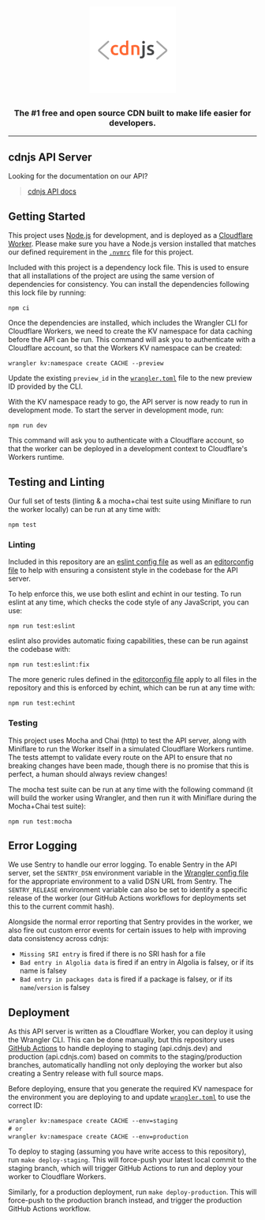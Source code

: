 <h1 align="center">
    <a href="https://cdnjs.com"><img src="https://raw.githubusercontent.com/cdnjs/brand/master/logo/standard/dark-512.png" width="175px" alt="< cdnjs >"></a>
</h1>

<h3 align="center">The #1 free and open source CDN built to make life easier for developers.</h3>

---

## cdnjs API Server

Looking for the documentation on our API?

> [cdnjs API docs](https://cdnjs.com/api)

## Getting Started

This project uses [Node.js](https://nodejs.org) for development, and is deployed as a
[Cloudflare Worker](https://workers.cloudflare.com/). Please make sure you have a Node.js version
installed that matches our defined requirement in the [`.nvmrc`](.nvmrc) file for this project.

Included with this project is a dependency lock file. This is used to ensure that all installations
of the project are using the same version of dependencies for consistency. You can install the
dependencies following this lock file by running:

```shell script
npm ci
```

Once the dependencies are installed, which includes the Wrangler CLI for Cloudflare Workers, we need
to create the KV namespace for data caching before the API can be run. This command will ask you to
authenticate with a Cloudflare account, so that the Workers KV namespace can be created:

```shell script
wrangler kv:namespace create CACHE --preview
```

Update the existing `preview_id` in the [`wrangler.toml`](wrangler.toml) file to the new preview ID
provided by the CLI.

With the KV namespace ready to go, the API server is now ready to run in development mode. To start
the server in development mode, run:

```shell script
npm run dev
```

This command will ask you to authenticate with a Cloudflare account, so that the worker can be
deployed in a development context to Cloudflare's Workers runtime.

## Testing and Linting

Our full set of tests (linting & a mocha+chai test suite using Miniflare to run the worker locally)
can be run at any time with:

```shell script
npm test
```

### Linting

Included in this repository are an [eslint config file](.eslintrc.cjs) as well as an
[editorconfig file](.editorconfig) to help with ensuring a consistent style in the codebase for the
API server.

To help enforce this, we use both eslint and echint in our testing. To run eslint at any time, which
checks the code style of any JavaScript, you can use:

```shell script
npm run test:eslint
```

eslint also provides automatic fixing capabilities, these can be run against the codebase with:

```shell script
npm run test:eslint:fix
```

The more generic rules defined in the [editorconfig file](.editorconfig) apply to all files in the
repository and this is enforced by echint, which can be run at any time with:

```shell script
npm run test:echint
```

### Testing

This project uses Mocha and Chai (http) to test the API server, along with Miniflare to run the
Worker itself in a simulated Cloudflare Workers runtime. The tests attempt to validate every
route on the API to ensure that no breaking changes have been made, though there is no promise that
this is perfect, a human should always review changes!

The mocha test suite can be run at any time with the following command (it will build the worker
using Wrangler, and then run it with Miniflare during the Mocha+Chai test suite):

```shell script
npm run test:mocha
```

## Error Logging

We use Sentry to handle our error logging. To enable Sentry in the API server, set the `SENTRY_DSN`
environment variable in the [Wrangler config file](wrangler.toml) for the appropriate environment to
a valid DSN URL from Sentry. The `SENTRY_RELEASE` environment variable can also be set to identify a
specific release of the worker (our GitHub Actions workflows for deployments set this to the current
commit hash).

Alongside the normal error reporting that Sentry provides in the worker, we also fire out custom
error events for certain issues to help with improving data consistency across cdnjs:

- `Missing SRI entry` is fired if there is no SRI hash for a file
- `Bad entry in Algolia data` is fired if an entry in Algolia is falsey, or if its name is falsey
- `Bad entry in packages data` is fired if a package is falsey, or if its `name`/`version` is falsey

## Deployment

As this API server is written as a Cloudflare Worker, you can deploy it using the Wrangler CLI. This
can be done manually, but this repository uses [GitHub Actions](.github/workflows) to handle
deploying to staging (api.cdnjs.dev) and production (api.cdnjs.com) based on commits to the
staging/production branches, automatically handling not only deploying the worker but also creating
a Sentry release with full source maps.

Before deploying, ensure that you generate the required KV namespace for the environment you are
deploying to and update [`wrangler.toml`](wrangler.toml) to use the correct ID:

```shell script
wrangler kv:namespace create CACHE --env=staging
# or
wrangler kv:namespace create CACHE --env=production
```

To deploy to staging (assuming you have write access to this repository), run `make deploy-staging`.
This will force-push your latest local commit to the staging branch, which will trigger GitHub
Actions to run and deploy your worker to Cloudflare Workers.

Similarly, for a production deployment, run `make deploy-production`. This will force-push to the
production branch instead, and trigger the production GitHub Actions workflow.
